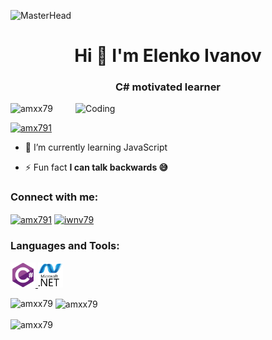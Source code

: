 ![MasterHead](https://user-images.githubusercontent.com/90236635/232446433-d5540fa2-fe28-4bb8-b929-cdb51fe61336.gif)
<h1 align="center">Hi 👋 I'm Elenko Ivanov</h1>
<h3 align="center">C# motivated learner</h3>
<img align="right" alt="Coding" width="400" src="https://art.pixilart.com/sr2a70bc8362565.gif">

<p align="left"> <img src="https://komarev.com/ghpvc/?username=amxx79&label=Profile%20views&color=0e75b6&style=flat" alt="amxx79" /> </p>

<p align="left"> <a href="https://twitter.com/amx791" target="blank"><img src="https://img.shields.io/twitter/follow/amx791?logo=twitter&style=for-the-badge" alt="amx791" /></a> </p>

- 🌱 I’m currently learning JavaScript

- ⚡ Fun fact **I can talk backwards 😅**

<h3 align="left">Connect with me:</h3>
<p align="left">
<a href="https://twitter.com/amx791" target="blank"><img align="center" src="https://raw.githubusercontent.com/rahuldkjain/github-profile-readme-generator/master/src/images/icons/Social/twitter.svg" alt="amx791" height="30" width="40" /></a>
<a href="https://instagram.com/iwnv79" target="blank"><img align="center" src="https://raw.githubusercontent.com/rahuldkjain/github-profile-readme-generator/master/src/images/icons/Social/instagram.svg" alt="iwnv79" height="30" width="40" /></a>
</p>

<h3 align="left">Languages and Tools:</h3>
<p align="left"> <a href="https://www.w3schools.com/cs/" target="_blank" rel="noreferrer"> <img src="https://raw.githubusercontent.com/devicons/devicon/master/icons/csharp/csharp-original.svg" alt="csharp" width="40" height="40"/> </a> <a href="https://dotnet.microsoft.com/" target="_blank" rel="noreferrer"> <img src="https://raw.githubusercontent.com/devicons/devicon/master/icons/dot-net/dot-net-original-wordmark.svg" alt="dotnet" width="40" height="40"/> </a> </p>

<p><img align="left" src="https://github-readme-stats.vercel.app/api/top-langs?username=amxx79&show_icons=true&locale=en&layout=compact" alt="amxx79" /></p>

<p>&nbsp;<img align="center" src="https://github-readme-stats.vercel.app/api?username=amxx79&show_icons=true&locale=en" alt="amxx79" /></p>

<p><img align="center" src="https://github-readme-streak-stats.herokuapp.com/?user=amxx79&" alt="amxx79" /></p>
